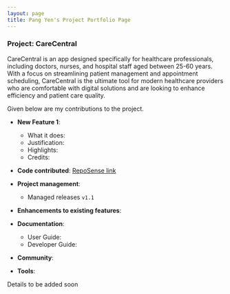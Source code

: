 ```yaml
---
layout: page
title: Pang Yen's Project Portfolio Page
---
```


### Project: CareCentral

CareCentral is an app designed specifically for healthcare professionals, including doctors, nurses, and hospital staff aged between 25-60 years. With a focus on streamlining patient management and appointment scheduling, CareCentral is the ultimate tool for modern healthcare providers who are comfortable with digital solutions and are looking to enhance efficiency and patient care quality.

Given below are my contributions to the project.

* **New Feature 1**: 
    * What it does:
    * Justification: 
    * Highlights: 
    * Credits: 


* **Code contributed**: [RepoSense link](https://github.com/AY2324S1-CS2103T-F08-1/tp/actions)

* **Project management**:
    * Managed releases `v1.1`

* **Enhancements to existing features**:

* **Documentation**:
    * User Guide:
    * Developer Guide:

* **Community**:

* **Tools**:

Details to be added soon
